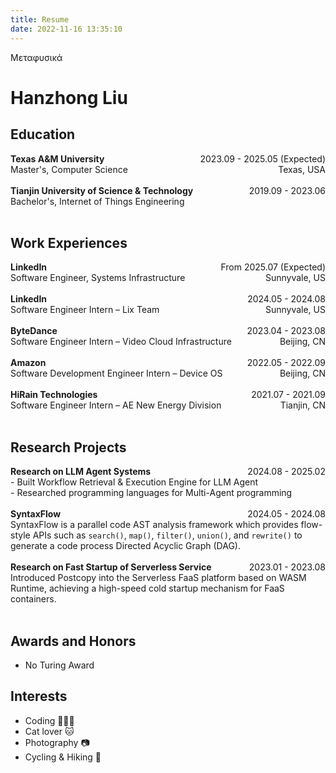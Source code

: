 ```yaml
---
title: Resume
date: 2022-11-16 13:35:10
---
```


Μεταφυσικά

<h1>Hanzhong Liu</h1>

<h2>Education</h2>

<div>
    <strong>Texas A&M University</strong>
    <span style="float: right;">2023.09 - 2025.05 (Expected)</span><br>
    Master's, Computer Science
    <span style="float: right;">Texas, USA</span><br><br>
</div>

<div>
    <strong>Tianjin University of Science & Technology</strong>
    <span style="float: right;">2019.09 - 2023.06</span><br>
    Bachelor's, Internet of Things Engineering<br><br>
</div>

<h2>Work Experiences</h2>

<div>
    <strong>LinkedIn</strong>
    <span style="float: right;">From 2025.07 (Expected)</span><br>
    Software Engineer, Systems Infrastructure
    <span style="float: right;">Sunnyvale, US</span><br><br>
</div>

<div>
    <strong>LinkedIn</strong>
    <span style="float: right;">2024.05 - 2024.08</span><br>
    Software Engineer Intern – Lix Team
    <span style="float: right;">Sunnyvale, US</span><br><br>
</div>

<div>
    <strong>ByteDance</strong>
    <span style="float: right;">2023.04 - 2023.08</span><br>
    Software Engineer Intern – Video Cloud Infrastructure
    <span style="float: right;">Beijing, CN</span><br><br>
</div>

<div>
    <strong>Amazon</strong>
    <span style="float: right;">2022.05 - 2022.09</span><br>
    Software Development Engineer Intern – Device OS
    <span style="float: right;">Beijing, CN</span><br><br>
</div>

<div>
    <strong>HiRain Technologies</strong>
    <span style="float: right;">2021.07 - 2021.09</span><br>
    Software Engineer Intern – AE New Energy Division
    <span style="float: right;">Tianjin, CN</span><br><br>
</div>

<h2>Research Projects</h2>

<div>
    <strong>Research on LLM Agent Systems</strong>
    <span style="float: right;">2024.08 - 2025.02</span><br>
    - Built Workflow Retrieval & Execution Engine for LLM Agent<br>
    - Researched programming languages for Multi-Agent programming<br><br>
</div>

<div>
    <strong>SyntaxFlow</strong>
    <span style="float: right;">2024.05 - 2024.08</span><br>
    SyntaxFlow is a parallel code AST analysis framework which provides flow-style APIs such as <code>search()</code>, <code>map()</code>, <code>filter()</code>, <code>union()</code>, and <code>rewrite()</code> to generate a code process Directed Acyclic Graph (DAG).<br><br>
</div>

<div>
    <strong>Research on Fast Startup of Serverless Service</strong>
    <span style="float: right;">2023.01 - 2023.08</span><br>
    Introduced Postcopy into the Serverless FaaS platform based on WASM Runtime, achieving a high-speed cold startup mechanism for FaaS containers.<br><br>
</div>

<h2>Awards and Honors</h2>
<ul>
    <li>No Turing Award</li>
</ul>

<h2>Interests</h2>
<ul>
    <li>Coding 👩🏻‍💻</li>
    <li>Cat lover 🐱</li>
    <li>Photography 📷</li>
    <li>Cycling & Hiking 🥾</li>
</ul>
